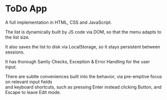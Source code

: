 <h1>ToDo App</h1>

<p>A full implementation in HTML, CSS and JavaScript.</p>
 
<p>The list is dynamically built by JS code via DOM, so that the menu adapts to the list size.</p>

<p>It also saves the list to disk via LocalStorage, so it stays persistent between sessions.</p>

<p>It has thorough Sanity Checks, Exception & Error Handling for the user input.</p>

<p>There are subtle conveniences built into the behavior, via pre-emptive focus on relevant input fields<br>
 and keyboard shortcuts, such as pressing Enter instead clicking Button, and Escape to leave Edit mode.</p>
